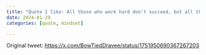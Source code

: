 ```yaml
---
title: "Quote I like: All those who work hard don't succeed, but all those who have succeeded have worked hard"
date: 2024-01-29
categories: [quote, mindset]

---
```


Original tweet: https://x.com/BowTiedDravee/status/1751950690367267203